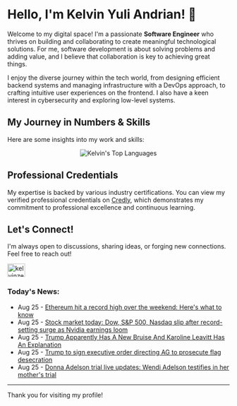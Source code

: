 # Hello, I'm Kelvin Yuli Andrian! 👋

Welcome to my digital space! I'm a passionate **Software Engineer** who thrives on building and collaborating to create meaningful technological solutions. For me, software development is about solving problems and adding value, and I believe that collaboration is key to achieving great things.

I enjoy the diverse journey within the tech world, from designing efficient backend systems and managing infrastructure with a DevOps approach, to crafting intuitive user experiences on the frontend. I also have a keen interest in cybersecurity and exploring low-level systems.

## My Journey in Numbers & Skills

Here are some insights into my work and skills:

<p align="center">
  <img src="https://github-readme-stats.vercel.app/api/top-langs/?username=kelvinzer0&layout=compact&theme=radical" alt="Kelvin's Top Languages" />
</p>

## Professional Credentials

My expertise is backed by various industry certifications. You can view my verified professional credentials on [Credly](https://www.credly.com/users/kelvin-yuli-andrian/badges), which demonstrates my commitment to professional excellence and continuous learning.

## Let's Connect!

I'm always open to discussions, sharing ideas, or forging new connections. Feel free to reach out!

<p align="left">
    <a href="https://linkedin.com/in/kelvinzero" target="blank"><img align="center" src="https://cdn.jsdelivr.net/npm/simple-icons@3.0.1/icons/linkedin.svg" alt="kelvinzero" height="30" width="40" /></a>
</p>

### Today's News:

<!-- feed start -->
- Aug 25 - [Ethereum hit a record high over the weekend: Here's what to know](https://finance.yahoo.com/video/ethereum-hit-record-high-over-134308964.html)
- Aug 25 - [Stock market today: Dow, S&P 500, Nasdaq slip after record-setting surge as Nvidia earnings loom](https://finance.yahoo.com/news/live/stock-market-today-dow-sp-500-nasdaq-slip-after-record-setting-surge-as-nvidia-earnings-loom-133205126.html)
- Aug 25 - [Trump Apparently Has A New Bruise And Karoline Leavitt Has An Explanation](https://www.yahoo.com/entertainment/celebrity/articles/trump-apparently-bruise-karoline-leavitt-130548697.html)
- Aug 25 - [Trump to sign executive order directing AG to prosecute flag desecration](https://www.yahoo.com/news/articles/trump-sign-executive-order-flag-122701500.html)
- Aug 25 - [Donna Adelson trial live updates: Wendi Adelson testifies in her mother's trial](https://www.yahoo.com/news/articles/donna-adelson-trial-live-updates-122558592.html)
<!-- feed end -->

---

Thank you for visiting my profile!
